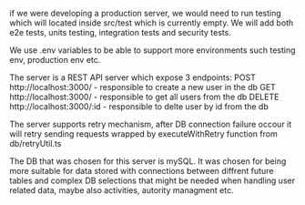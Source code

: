 if we were developing a production server, we would need to run testing which will located inside src/test which is currently empty.
We will add both e2e tests, units testing, integration tests and security tests.

We use .env variables to be able to support more environments such testing env, production env etc.

The server is a REST API server which expose 3 endpoints:
POST http://localhost:3000/ - responsible to create a new user in the db
GET http://localhost:3000/ - responsible to get all users from the db
DELETE http://localhost:3000/:id - responsible to delte user by id from the db

The server supports retry mechanism, after DB connection failure occour it will retry sending requests wrapped by executeWithRetry function from db/retryUtil.ts

The DB that was chosen for this server is mySQL. It was chosen for being more suitable for data stored with connections between diffrent future tables and complex DB selections that might be needed when handling user related data, maybe also activities, autority managment etc.
